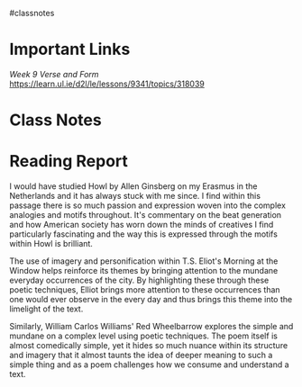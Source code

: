 #classnotes 
# Important Links

*Week 9 Verse and Form*
https://learn.ul.ie/d2l/le/lessons/9341/topics/318039

# Class Notes

# Reading Report

I would have studied Howl by Allen Ginsberg on my Erasmus in the Netherlands and it has always stuck with me since. I find within this passage there is so much passion and expression woven into the complex analogies and motifs throughout. It's commentary on the beat generation and how American society has worn down the minds of creatives I find particularly fascinating and the way this is expressed through the motifs within Howl is brilliant.

The use of imagery and personification within T.S. Eliot's Morning at the Window helps reinforce its themes by bringing attention to the mundane everyday occurrences of the city. By highlighting these through these poetic techniques, Elliot brings more attention to these occurrences than one would ever observe in the every day and thus brings this theme into the limelight of the text.

Similarly, William Carlos Williams' Red Wheelbarrow explores the simple and mundane on a complex level using poetic techniques. The poem itself is almost comedically simple, yet it hides so much nuance within its structure and imagery that it almost taunts the idea of deeper meaning to such a simple thing and as a poem challenges how we consume and understand a text.

